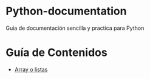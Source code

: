 # Python-documentation
Guia de documentación sencilla y practica para Python

# Guía de Contenidos
* [Array o listas](Contenido\Array.md)
